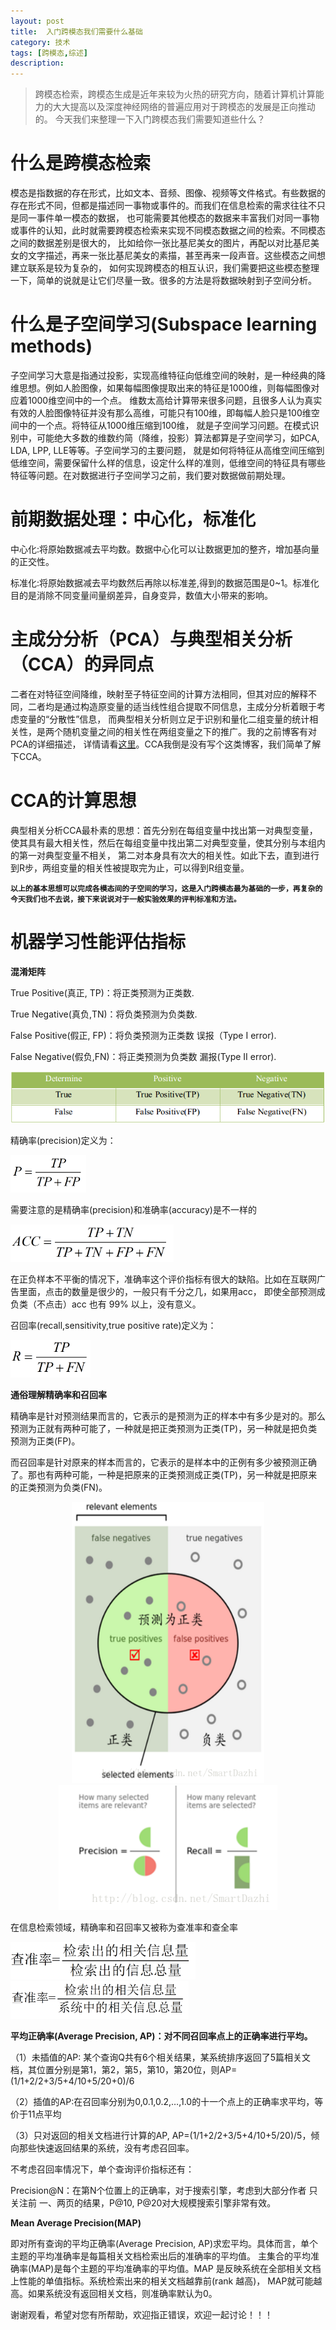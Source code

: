 ```yaml
---
layout: post
title:  入门跨模态我们需要什么基础
category: 技术
tags: [跨模态,综述]
description: 
---
```


> 跨模态检索，跨模态生成是近年来较为火热的研究方向，随着计算机计算能力的大大提高以及深度神经网络的普遍应用对于跨模态的发展是正向推动的。
今天我们来整理一下入门跨模态我们需要知道些什么？

# 什么是跨模态检索 #

模态是指数据的存在形式，比如文本、音频、图像、视频等文件格式。有些数据的存在形式不同，但都是描述同一事物或事件的。而我们在信息检索的需求往往不只是同一事件单一模态的数据，
也可能需要其他模态的数据来丰富我们对同一事物或事件的认知，此时就需要跨模态检索来实现不同模态数据之间的检索。不同模态之间的数据差别是很大的，
比如给你一张比基尼美女的图片，再配以对比基尼美女的文字描述，再来一张比基尼美女的素描，甚至再来一段声音。这些模态之间想建立联系是较为复杂的，
如何实现跨模态的相互认识，我们需要把这些模态整理一下，简单的说就是让它们尽量一致。很多的方法是将数据映射到子空间分析。

# 什么是子空间学习(Subspace learning methods) #

子空间学习大意是指通过投影，实现高维特征向低维空间的映射，是一种经典的降维思想。例如人脸图像，如果每幅图像提取出来的特征是1000维，则每幅图像对应着1000维空间中的一个点。
维数太高给计算带来很多问题，且很多人认为真实有效的人脸图像特征并没有那么高维，可能只有100维，即每幅人脸只是100维空间中的一个点。将特征从1000维压缩到100维，
就是子空间学习问题。在模式识别中，可能绝大多数的维数约简（降维，投影）算法都算是子空间学习，如PCA, LDA, LPP, LLE等等。子空间学习的主要问题，
就是如何将特征从高维空间压缩到低维空间，需要保留什么样的信息，设定什么样的准则，低维空间的特征具有哪些特征等问题。在对数据进行子空间学习之前，我们要对数据做前期处理。

# 前期数据处理：中心化，标准化 #

中心化:将原始数据减去平均数。数据中心化可以让数据更加的整齐，增加基向量的正交性。

标准化:将原始数据减去平均数然后再除以标准差,得到的数据范围是0~1。标准化目的是消除不同变量间量纲差异，自身变异，数值大小带来的影响。

# 主成分分析（PCA）与典型相关分析（CCA）的异同点 #

二者在对特征空间降维，映射至子特征空间的计算方法相同，但其对应的解释不同，二者均是通过构造原变量的适当线性组合提取不同信息，主成分分析着眼于考虑变量的“分散性”信息，
而典型相关分析则立足于识别和量化二组变量的统计相关性，是两个随机变量之间的相关性在两组变量之下的推广。我的之前博客有对PCA的详细描述，
详情请看[这里](https://twistedw.github.io/2018/02/18/PCA-introduce.html)。CCA我倒是没有写个这类博客，我们简单了解下CCA。

# CCA的计算思想 #

典型相关分析CCA最朴素的思想：首先分别在每组变量中找出第一对典型变量，使其具有最大相关性，然后在每组变量中找出第二对典型变量，使其分别与本组内的第一对典型变量不相关，
第二对本身具有次大的相关性。如此下去，直到进行到R步，两组变量的相关性被提取完为止，可以得到R组变量。

**`以上的基本思想可以完成各模态间的子空间的学习，这是入门跨模态最为基础的一步，再复杂的今天我们也不去说，接下来说说对于一般实验效果的评判标准和方法。`**

# 机器学习性能评估指标 #

**混淆矩阵**

True Positive(真正, TP)：将正类预测为正类数.

True Negative(真负,TN)：将负类预测为负类数.

False Positive(假正, FP)：将负类预测为正类数 误报（Type I error).

False Negative(假负,FN)：将正类预测为负类数 漏报(Type II error). 

![](/assets/img/CrossModal/CM1.png)

精确率(precision)定义为：

<img src="/assets/img/CrossModal/CM2.png" height="60px">

需要注意的是精确率(precision)和准确率(accuracy)是不一样的 

<img src="/assets/img/CrossModal/CM3.png" height="60px">

在正负样本不平衡的情况下，准确率这个评价指标有很大的缺陷。比如在互联网广告里面，点击的数量是很少的，一般只有千分之几，如果用acc，
即使全部预测成负类（不点击）acc 也有 99% 以上，没有意义。

召回率(recall,sensitivity,true positive rate)定义为：

<img src="/assets/img/CrossModal/CM4.png" height="60px">

**通俗理解精确率和召回率**

精确率是针对预测结果而言的，它表示的是预测为正的样本中有多少是对的。那么预测为正就有两种可能了，一种就是把正类预测为正类(TP)，另一种就是把负类预测为正类(FP)。

而召回率是针对原来的样本而言的，它表示的是样本中的正例有多少被预测正确了。那也有两种可能，一种是把原来的正类预测成正类(TP)，另一种就是把原来的正类预测为负类(FN)。

<p align="center">
    <img src="/assets/img/CrossModal/CM5.png" height="450px">
    <img src="/assets/img/CrossModal/CM6.png" height="200px">
</p>

在信息检索领域，精确率和召回率又被称为查准率和查全率

<img src="/assets/img/CrossModal/CM7.png" height="60px">

<img src="/assets/img/CrossModal/CM8.png" height="60px">

**平均正确率(Average Precision, AP)：对不同召回率点上的正确率进行平均。**

（1）未插值的AP: 某个查询Q共有6个相关结果，某系统排序返回了5篇相关文档，其位置分别是第1，第2，第5，第10，第20位，则AP=(1/1+2/2+3/5+4/10+5/20+0)/6

（2）插值的AP:在召回率分别为0,0.1,0.2,…,1.0的十一个点上的正确率求平均，等价于11点平均

（3）只对返回的相关文档进行计算的AP, AP=(1/1+2/2+3/5+4/10+5/20)/5，倾向那些快速返回结果的系统，没有考虑召回率。

不考虑召回率情况下，单个查询评价指标还有：

Precision@N：在第N个位置上的正确率，对于搜索引擎，考虑到大部分作者 只关注前 一、两页的结果，P@10, P@20对大规模搜索引擎非常有效。

**Mean Average Precision(MAP)**

即对所有查询的平均正确率(Average Precision, AP)求宏平均。具体而言，单个主题的平均准确率是每篇相关文档检索出后的准确率的平均值。
主集合的平均准确率(MAP)是每个主题的平均准确率的平均值。MAP 是反映系统在全部相关文档上性能的单值指标。系统检索出来的相关文档越靠前(rank 越高)，
MAP就可能越高。如果系统没有返回相关文档，则准确率默认为0。

谢谢观看，希望对您有所帮助，欢迎指正错误，欢迎一起讨论！！！